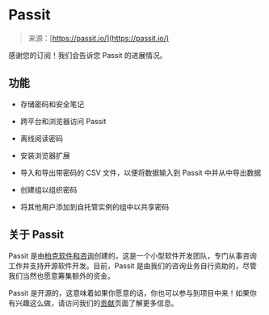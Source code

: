 <!--yml

类别：未分类

日期：2024-05-27 14:55:30

-->

# Passit

> 来源：[https://passit.io/](https://passit.io/)

感谢您的订阅！我们会告诉您 Passit 的进展情况。

## 功能

+   存储密码和安全笔记

+   跨平台和浏览器访问 Passit

+   离线阅读密码

+   安装浏览器扩展

+   导入和导出带密码的 CSV 文件，以便将数据输入到 Passit 中并从中导出数据

+   创建组以组织密码

+   将其他用户添加到自托管实例的组中以共享密码

## 关于 Passit

Passit 是由[柏克软件和咨询](http://burkesoftware.com)创建的，这是一个小型软件开发团队，专门从事咨询工作并支持开源软件开发。目前，Passit 是由我们的咨询业务自行资助的，尽管我们当然也愿意筹集额外的资金。

Passit 是开源的，这意味着如果你愿意的话，你也可以参与到项目中来！如果你有兴趣这么做，请访问我们的[贡献](/contributing/)页面了解更多信息。
